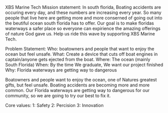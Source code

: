 XBS Marine Tech
Mission statement: In south florida, Boating accidents are occuring every day, and these numbers are increasing every year. So many people that live here are getting more and more conserned of going out into the beutiful ocean south florida has to offer. Our goal is to make floridas waterways a safer place so everyone can expirience the amazing offerings of nature God gave us. Help us ride this wave by supporting XBS Marine Tech.

Problem Statement:
Who: boatowners and people that want to enjoy the ocean but feel unsafe.
What: Create a device that cuts off boat engines in captain/anyone gets ejected from the boat.
Where: The ocean (mainly South Florida) 
When: By the time We graduate, We want our project finished
Why: Florida waterways are getting way to dangerous

Boatowners and people want to enjoy the ocean, one of Natures greatest gifts, but feel unsafe. Boating accidents are becoming more and more common. Our Florida waterways are getting way to dangerous for our community, so we are going to try our best to fix it.

Core values: 
1: Safety
2: Percision 
3: Innovation

